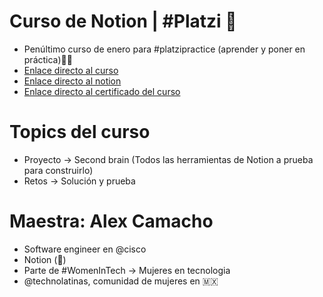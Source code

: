 # Curso de Notion | #Platzi 💚
* Penúltimo curso de enero para #platzipractice (aprender y poner en práctica)👩‍💻
* [Enlace directo al curso](https://platzi.com/cursos/notion/)
* [Enlace directo al notion](https://www.notion.so/Platzi-Practice-d061d5695fbf40ba983f8d2577e26b0b)
* [Enlace directo al certificado del curso](https://platzi.com/p/julianacastilloaraujo/curso/4953-notion/diploma/detalle/)
# Topics del curso
* Proyecto -> Second brain (Todos las herramientas de Notion a prueba para construirlo)
* Retos -> Solución y prueba

# Maestra: Alex Camacho
* Software engineer en @cisco
* Notion (🌟)
* Parte de #WomenInTech -> Mujeres en tecnologia
* @technolatinas, comunidad de mujeres en 🇲🇽

  
